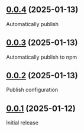 ## [0.0.4](https://github.com/VfanLee/vue-qrcode/compare/v0.0.3...v0.0.4) (2025-01-13)

Automatically publish

## [0.0.3](https://github.com/VfanLee/vue-qrcode/compare/v0.0.2...v0.0.3) (2025-01-13)

Automatically publish to npm

## [0.0.2](https://github.com/VfanLee/vue-qrcode/compare/v0.0.1...v0.0.2) (2025-01-13)

Publish configuration


## [0.0.1](https://github.com/VfanLee/vue-qrcode/commits/v0.0.1) (2025-01-12)

Initial release

